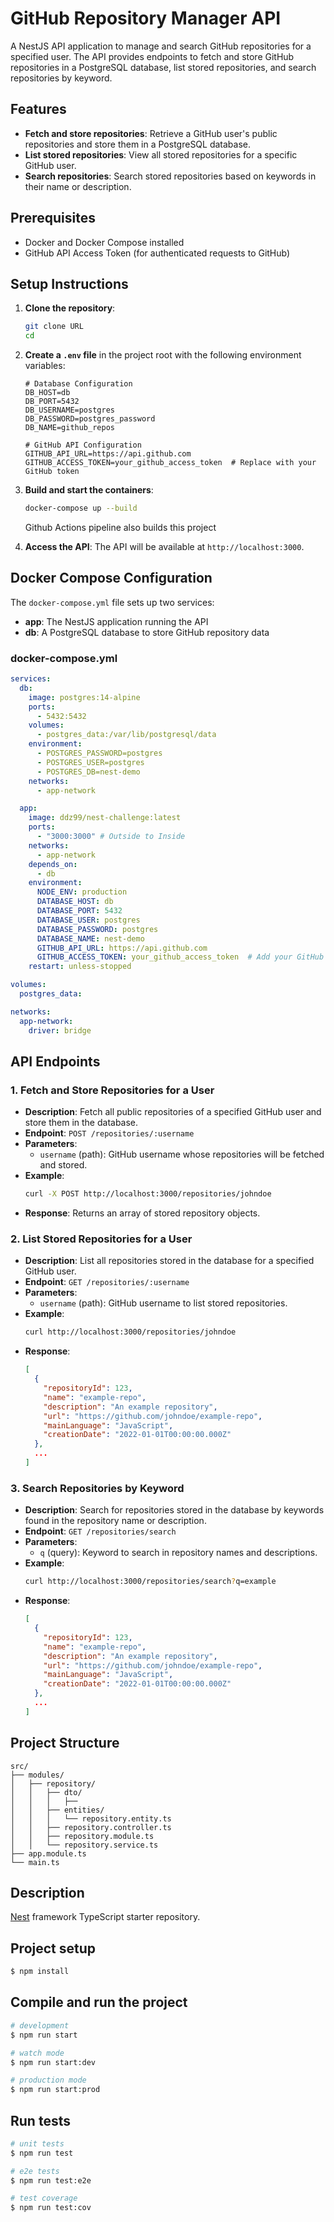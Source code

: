 # GitHub Repository Manager API

A NestJS API application to manage and search GitHub repositories for a specified user. The API provides endpoints to fetch and store GitHub repositories in a PostgreSQL database, list stored repositories, and search repositories by keyword.

## Features

- **Fetch and store repositories**: Retrieve a GitHub user's public repositories and store them in a PostgreSQL database.
- **List stored repositories**: View all stored repositories for a specific GitHub user.
- **Search repositories**: Search stored repositories based on keywords in their name or description.

## Prerequisites

- Docker and Docker Compose installed
- GitHub API Access Token (for authenticated requests to GitHub)

## Setup Instructions

1. **Clone the repository**:

   ```bash
   git clone URL
   cd 
   ```

2. **Create a `.env` file** in the project root with the following environment variables:

   ```env
   # Database Configuration
   DB_HOST=db
   DB_PORT=5432
   DB_USERNAME=postgres
   DB_PASSWORD=postgres_password
   DB_NAME=github_repos

   # GitHub API Configuration
   GITHUB_API_URL=https://api.github.com
   GITHUB_ACCESS_TOKEN=your_github_access_token  # Replace with your GitHub token
   ```

3. **Build and start the containers**:

   ```bash
   docker-compose up --build
   ```

   Github Actions pipeline also builds this project

4. **Access the API**:
   The API will be available at `http://localhost:3000`.

## Docker Compose Configuration

The `docker-compose.yml` file sets up two services:

- **app**: The NestJS application running the API
- **db**: A PostgreSQL database to store GitHub repository data

### docker-compose.yml

```yaml
services:
  db:
    image: postgres:14-alpine
    ports:
      - 5432:5432
    volumes:
      - postgres_data:/var/lib/postgresql/data
    environment:
      - POSTGRES_PASSWORD=postgres
      - POSTGRES_USER=postgres
      - POSTGRES_DB=nest-demo
    networks:
      - app-network

  app:
    image: ddz99/nest-challenge:latest
    ports:
      - "3000:3000" # Outside to Inside
    networks:
      - app-network
    depends_on:
      - db
    environment:
      NODE_ENV: production
      DATABASE_HOST: db
      DATABASE_PORT: 5432
      DATABASE_USER: postgres
      DATABASE_PASSWORD: postgres
      DATABASE_NAME: nest-demo
      GITHUB_API_URL: https://api.github.com
      GITHUB_ACCESS_TOKEN: your_github_access_token  # Add your GitHub API key here
    restart: unless-stopped

volumes:
  postgres_data:

networks:
  app-network:
    driver: bridge
```

## API Endpoints

### 1. Fetch and Store Repositories for a User

- **Description**: Fetch all public repositories of a specified GitHub user and store them in the database.
- **Endpoint**: `POST /repositories/:username`
- **Parameters**:
  - `username` (path): GitHub username whose repositories will be fetched and stored.
- **Example**:
  ```bash
  curl -X POST http://localhost:3000/repositories/johndoe
  ```
- **Response**:
  Returns an array of stored repository objects.

### 2. List Stored Repositories for a User

- **Description**: List all repositories stored in the database for a specified GitHub user.
- **Endpoint**: `GET /repositories/:username`
- **Parameters**:
  - `username` (path): GitHub username to list stored repositories.
- **Example**:
  ```bash
  curl http://localhost:3000/repositories/johndoe
  ```
- **Response**:
  ```json
  [
    {
      "repositoryId": 123,
      "name": "example-repo",
      "description": "An example repository",
      "url": "https://github.com/johndoe/example-repo",
      "mainLanguage": "JavaScript",
      "creationDate": "2022-01-01T00:00:00.000Z"
    },
    ...
  ]
  ```

### 3. Search Repositories by Keyword

- **Description**: Search for repositories stored in the database by keywords found in the repository name or description.
- **Endpoint**: `GET /repositories/search`
- **Parameters**:
  - `q` (query): Keyword to search in repository names and descriptions.
- **Example**:
  ```bash
  curl http://localhost:3000/repositories/search?q=example
  ```
- **Response**:
  ```json
  [
    {
      "repositoryId": 123,
      "name": "example-repo",
      "description": "An example repository",
      "url": "https://github.com/johndoe/example-repo",
      "mainLanguage": "JavaScript",
      "creationDate": "2022-01-01T00:00:00.000Z"
    },
    ...
  ]
  ```

## Project Structure

```
src/
├── modules/
│   ├── repository/
│   │   ├── dto/
│   │   │   ├── 
│   │   ├── entities/
│   │   │   └── repository.entity.ts
│   │   ├── repository.controller.ts
│   │   ├── repository.module.ts
│   │   └── repository.service.ts
├── app.module.ts
└── main.ts
```




## Description

[Nest](https://github.com/nestjs/nest) framework TypeScript starter repository.

## Project setup

```bash
$ npm install
```

## Compile and run the project

```bash
# development
$ npm run start

# watch mode
$ npm run start:dev

# production mode
$ npm run start:prod
```

## Run tests

```bash
# unit tests
$ npm run test

# e2e tests
$ npm run test:e2e

# test coverage
$ npm run test:cov
```
